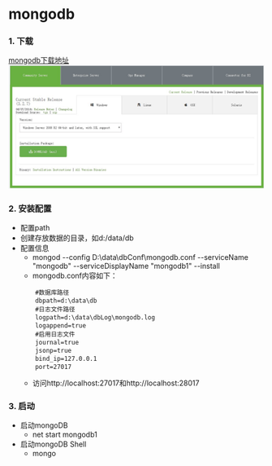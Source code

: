 # mongodb
### 1. 下载
[mongodb下载地址](https://www.mongodb.com/download-center#community "mongodb下载地址")  
![下载页面](/images/mongodb.JPG "下载页面")  
### 2. 安装配置
  * 配置path
  * 创建存放数据的目录，如d:/data/db
  * 配置信息
    * mongod --config D:\data\dbConf\mongodb.conf --serviceName "mongodb" --serviceDisplayName "mongodb1" --install
    * mongodb.conf内容如下：
    ```
        #数据库路径
        dbpath=d:\data\db
        #日志文件路径
        logpath=d:\data\dbLog\mongodb.log
        logappend=true
        #启用日志文件
        journal=true
        jsonp=true
        bind_ip=127.0.0.1
        port=27017
      ```
    * 访问http://localhost:27017和http://localhost:28017

### 3. 启动
  * 启动mongoDB
    * net start mongodb1
  * 启动mongoDB Shell
    * mongo